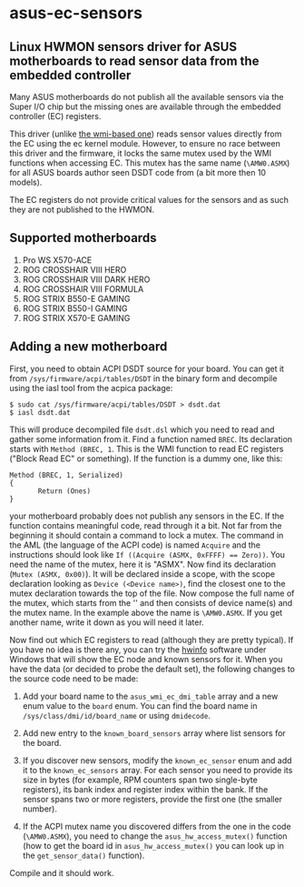 # asus-ec-sensors

## Linux HWMON sensors driver for ASUS motherboards to read sensor data from the embedded controller

Many ASUS motherboards do not publish all the available sensors via the Super I/O chip but the 
missing ones are available through the embedded controller (EC) registers.

This driver (unlike [the wmi-based one](https://github.com/zeule/asus-wmi-ec-sensors)) reads sensor values 
directly from the EC using the ec kernel module. However, to ensure no race between this driver and the firmware,
it locks the same mutex used by the WMI functions when accessing EC. This mutex has the same name (`\AMW0.ASMX`)
for all ASUS boards author seen DSDT code from (a bit more then 10 models).

The EC registers do not provide critical values for the sensors and as such they are not published to 
the HWMON.

## Supported motherboards

1. Pro WS X570-ACE
2. ROG CROSSHAIR VIII HERO
3. ROG CROSSHAIR VIII DARK HERO
4. ROG CROSSHAIR VIII FORMULA
5. ROG STRIX B550-E GAMING
6. ROG STRIX B550-I GAMING
7. ROG STRIX X570-E GAMING

## Adding a new motherboard

First, you need to obtain ACPI DSDT source for your board. You can get it from `/sys/firmware/acpi/tables/DSDT` 
in the binary form and decompile using the iasl tool from the acpica package:
```shell
$ sudo cat /sys/firmware/acpi/tables/DSDT > dsdt.dat
$ iasl dsdt.dat
```
This will produce decompiled file `dsdt.dsl` which you need to read and gather some information from it.
Find a function named `BREC`. Its declaration starts with `Method (BREC, 1`. This is the WMI function to read 
EC registers ("Block Read EC" or something). If the function is a dummy one, like this:
```aml
Method (BREC, 1, Serialized)
{
       Return (Ones)
}
```
your motherboard probably does not publish any sensors in the EC. If the function contains meaningful code, read through
it a bit. Not far from the beginning it should contain a command to lock a mutex. The command in the AML (the language of
the ACPI code) is named `Acquire` and the instructions should look like `If ((Acquire (ASMX, 0xFFFF) == Zero))`. You need
the name of the mutex, here it is "ASMX". Now find its declaration (`Mutex (ASMX, 0x00)`). It will be declared inside 
a scope, with the scope declaration looking as `Device (<Device name>)`, find the closest one to the mutex declaration
towards the top of the file. Now compose the full name of the mutex, which starts from the '\' and then consists of
device name(s) and the mutex name. In the example above the name is `\AMW0.ASMX`. If you get another name, write it down 
as you will need it later.


Now find out which EC registers to read (although they are pretty typical). If you have 
no idea is there any, you can try the [hwinfo](https://www.hwinfo.com/) software under Windows that will
show the EC node and known sensors for it. When you have the data (or decided to probe the default set),
the following changes to the source code need to be made:

1. Add your board name to the `asus_wmi_ec_dmi_table` array and a new enum value to the `board` enum. You can find
the board name in `/sys/class/dmi/id/board_name` or using `dmidecode`.

2. Add new entry to the `known_board_sensors` array where list sensors for the board. 

3. If you discover new sensors, modify the `known_ec_sensor` enum and add it to the `known_ec_sensors` array.
For each sensor you need to provide its size in bytes (for example, RPM counters span two single-byte registers),
its bank index and register index within the bank. If the sensor spans two or more registers, provide the 
first one (the smaller number).

4. If the ACPI mutex name you discovered differs from the one in the code (`\AMW0.ASMX`), you need to change the 
`asus_hw_access_mutex()` function (how to get the board id in `asus_hw_access_mutex()` you can look up in the
`get_sensor_data()` function).

Compile and it should work.
